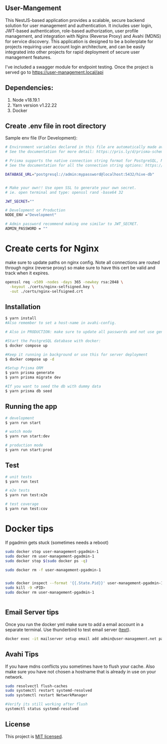 ## User-Mangement
This NestJS-based application provides a scalable, secure backend solution for user management and authentication. It includes user login, JWT-based authentication, role-based authorization, user profile management, and integration with Nginx (Reverse Proxy) and Avahi (MDNS) for service discovery. This application is designed to be a boilerplate for projects requiring user account login architecture, and can be easily integrated into other projects for rapid deployment of secure user management features.

I've included a swagger module for endpoint testing. Once the project is served go to https://user-management.local/api 

## Dependencies:

1. Node v18.19.1
2. Yarn version v1.22.22
3. Docker

## Create .env file in root directory

Sample env file (For Development):

```bash
# Environment variables declared in this file are automatically made available to Prisma.
# See the documentation for more detail: https://pris.ly/d/prisma-schema#accessing-environment-variables-from-the-schema

# Prisma supports the native connection string format for PostgreSQL, MySQL, SQLite, SQL Server, MongoDB and CockroachDB.
# See the documentation for all the connection string options: https://pris.ly/d/connection-strings

DATABASE_URL="postgresql://admin:mypassword@localhost:5432/hive-db"


# Make your own!! Use open SSL to generate your own secret.
# ie. open terminal and type: openssl rand -base64 32

JWT_SECRET=""

# Development or Production
NODE_ENV ="Development"

# Admin password recommend making one similar to JWT_SECRET.
ADMIN_PASSWORD = ""

```
# Create certs for Nginx

make sure to update paths on nginx config. Note all connections are routed through nginx (reverse proxy) so make sure to have this cert be valid and track when it expires.

```bash
openssl req -x509 -nodes -days 365 -newkey rsa:2048 \
  -keyout ./certs/nginx-selfsigned.key \
  -out ./certs/nginx-selfsigned.crt


```
## Installation

```bash
$ yarn install
#Also remember to set a host-name in avahi-config.

# Also in PRODUCTION: make sure to update all passwords and not use generic ones mentioned.

#Start the PostgreSQL database with docker:
$ docker compose up

#Keep it running in background or use this for server deployment
$ docker compose up -d

#Setup Prisma ORM
$ yarn prisma generate
$ yarn prisma migrate dev

#If you want to seed the db with dummy data
$ yarn prisma db seed
```

## Running the app

```bash
# development
$ yarn run start

# watch mode
$ yarn run start:dev

# production mode
$ yarn run start:prod
```

## Test

```bash
# unit tests
$ yarn run test

# e2e tests
$ yarn run test:e2e

# test coverage
$ yarn run test:cov
```

# Docker tips

If pgadmin gets stuck (sometimes needs a reboot)

```bash
sudo docker stop user-management-pgadmin-1
sudo docker rm user-management-pgadmin-1
sudo docker stop $(sudo docker ps -q)

sudo docker rm -f user-management-pgadmin-1


sudo docker inspect --format '{{.State.Pid}}' user-management-pgadmin-1
sudo kill -9 <PID>
sudo docker rm user-management-pgadmin-1



```

## Email Server tips

Once you run the docker yml make sure to add a email account in a separate terminal.
Use thunderbird to test email server ([text](https://www.thunderbird.net/en-US/)).

```bash
docker exec -it mailserver setup email add admin@user-management.net password

```

## Avahi Tips

If you have mdns conflicts you sometimes have to flush your cache. Also make sure you have not chosen a hostname that is already in use on your network.

```bash
sudo resolvectl flush-caches
sudo systemctl restart systemd-resolved
sudo systemctl restart NetworkManager

#Verify its still working after flush
systemctl status systemd-resolved


```

## License

This project is [MIT licensed](LICENSE).
